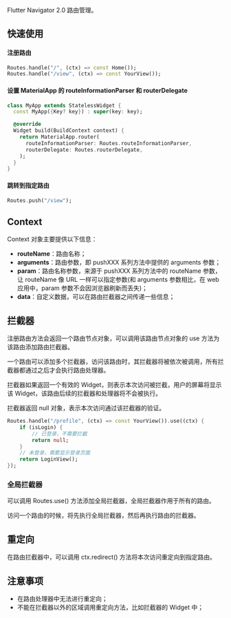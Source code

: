 Flutter Navigator 2.0 路由管理。

## 快速使用
#### 注册路由
```dart
Routes.handle("/", (ctx) => const Home());
Routes.handle("/view", (ctx) => const YourView());
```

#### 设置 MaterialApp 的 routeInformationParser 和 routerDelegate
```dart
class MyApp extends StatelessWidget {
  const MyApp({Key? key}) : super(key: key);

  @override
  Widget build(BuildContext context) {
    return MaterialApp.router(
      routeInformationParser: Routes.routeInformationParser,
      routerDelegate: Routes.routerDelegate,
    );
  }
}
```

#### 跳转到指定路由
```dart
Routes.push("/view");
```

## Context
Context 对象主要提供以下信息：
* **routeName**：路由名称；
* **arguments**：路由参数，即 pushXXX 系列方法中提供的 arguments 参数；
* **param**：路由名称参数，来源于 pushXXX 系列方法中的 routeName 参数，让 routeName 像 URL 一样可以指定参数(和 arguments 参数相比，在 web 应用中，param 参数不会因浏览器刷新而丢失)；
* **data**：自定义数据，可以在路由拦截器之间传递一些信息；

## 拦截器
注册路由方法会返回一个路由节点对象，可以调用该路由节点对象的 use 方法为该路由添加路由拦截器。

一个路由可以添加多个拦截器，访问该路由时，其拦截器将被依次被调用，所有拦截器都通过之后才会执行路由处理器。

拦截器如果返回一个有效的 Widget，则表示本次访问被拦截，用户的屏幕将显示该 Widget，该路由后续的拦截器和处理器将不会被执行。

拦截器返回 null 对象，表示本次访问通过该拦截器的验证。

```dart 
Routes.handle("/profile", (ctx) => const YourView()).use((ctx) {
    if (isLogin) {
        // 已登录，不需要拦截
        return null;
    }
    // 未登录，需要显示登录页面
    return LoginView();
});
```

### 全局拦截器

可以调用 Routes.use() 方法添加全局拦截器，全局拦截器作用于所有的路由。

访问一个路由的时候，将先执行全局拦截器，然后再执行路由的拦截器。

## 重定向

在路由拦截器中，可以调用 ctx.redirect() 方法将本次访问重定向到指定路由。

## 注意事项
* 在路由处理器中无法进行重定向；
* 不能在拦截器以外的区域调用重定向方法，比如拦截器的 Widget 中；